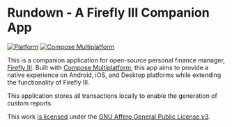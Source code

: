 # Rundown - A Firefly III Companion App

[![Platform](https://img.shields.io/badge/platform-Android%20%7C%20iOS%20%7C%20Desktop-brightgreen)](https://github.com/your-username/your-project-repo)
[![Compose Multiplatform](https://img.shields.io/badge/Compose%20Multiplatform-official-blue)](https://www.jetbrains.com/lp/compose-multiplatform/)

This is a companion application for open-source personal finance manager, [Firefly III](https://github.com/firefly-iii/firefly-iii). Built with [Compose Multiplatform](https://www.jetbrains.com/lp/compose-multiplatform/), this app aims to provide a native experience on Android, iOS, and Desktop platforms while extending the functionality of Firefly III.

This application stores all transactions locally to enable the generation of custom reports.

This work [is licensed](https://github.com/ch4ndu/Rundown/blob/master/LICENSE) under the [GNU Affero General Public License v3](https://www.gnu.org/licenses/agpl-3.0.html).
